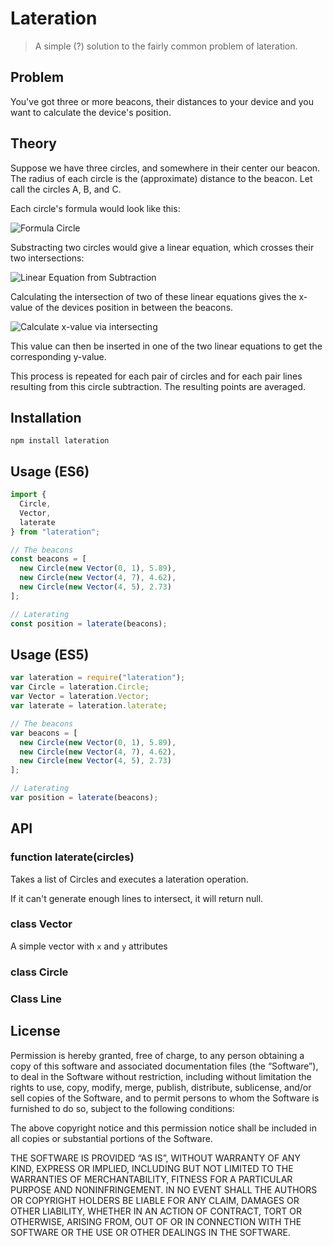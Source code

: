 # Lateration

> A simple (?) solution to the fairly common problem of lateration.

## Problem

You've got three or more beacons, their distances to your device and you want to calculate the device's position.

## Theory

Suppose we have three circles, and somewhere in their center our beacon.
The radius of each circle is the (approximate) distance to the beacon. Let call the circles A, B, and C.

Each circle's formula would look like this:

![Formula Circle](https://github.com/philplckthun/trilateration/raw/master/img/circle.png)

Substracting two circles would give a linear equation, which crosses their two intersections:

![Linear Equation from Subtraction](https://github.com/philplckthun/trilateration/raw/master/img/linearfunction.png)

Calculating the intersection of two of these linear equations gives the x-value of the devices position in between the beacons.

![Calculate x-value via intersecting](https://github.com/philplckthun/trilateration/raw/master/img/calculateX.png)

This value can then be inserted in one of the two linear equations to get the corresponding y-value.

This process is repeated for each pair of circles and for each pair lines resulting from this circle subtraction.
The resulting points are averaged.

## Installation

```
npm install lateration
```

## Usage (ES6)

```javascript
import {
  Circle,
  Vector,
  laterate
} from "lateration";

// The beacons
const beacons = [
  new Circle(new Vector(0, 1), 5.89),
  new Circle(new Vector(4, 7), 4.62),
  new Circle(new Vector(4, 5), 2.73)
];

// Laterating
const position = laterate(beacons);
```

## Usage (ES5)

```javascript
var lateration = require("lateration");
var Circle = lateration.Circle;
var Vector = lateration.Vector;
var laterate = lateration.laterate;

// The beacons
var beacons = [
  new Circle(new Vector(0, 1), 5.89),
  new Circle(new Vector(4, 7), 4.62),
  new Circle(new Vector(4, 5), 2.73)
];

// Laterating
var position = laterate(beacons);
```

## API

### function laterate(circles)

Takes a list of Circles and executes a lateration operation.

If it can't generate enough lines to intersect, it will return null.

### class Vector

A simple vector with `x` and `y` attributes

### class Circle

### Class Line

## License

Permission is hereby granted, free of charge, to any person obtaining a copy of this software and associated documentation files (the “Software”), to deal in the Software without restriction, including without limitation the rights to use, copy, modify, merge, publish, distribute, sublicense, and/or sell copies of the Software, and to permit persons to whom the Software is furnished to do so, subject to the following conditions:

The above copyright notice and this permission notice shall be included in all copies or substantial portions of the Software.

THE SOFTWARE IS PROVIDED “AS IS”, WITHOUT WARRANTY OF ANY KIND, EXPRESS OR IMPLIED, INCLUDING BUT NOT LIMITED TO THE WARRANTIES OF MERCHANTABILITY, FITNESS FOR A PARTICULAR PURPOSE AND NONINFRINGEMENT. IN NO EVENT SHALL THE AUTHORS OR COPYRIGHT HOLDERS BE LIABLE FOR ANY CLAIM, DAMAGES OR OTHER LIABILITY, WHETHER IN AN ACTION OF CONTRACT, TORT OR OTHERWISE, ARISING FROM, OUT OF OR IN CONNECTION WITH THE SOFTWARE OR THE USE OR OTHER DEALINGS IN THE SOFTWARE.

